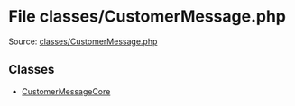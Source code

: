 File classes/CustomerMessage.php
=========

Source: [classes/CustomerMessage.php](https://github.com/PrestaShop/PrestaShop/blob/1.5.1.0/classes/CustomerMessage.php)


Classes
-------

* [CustomerMessageCore](class.CustomerMessageCore.md)

